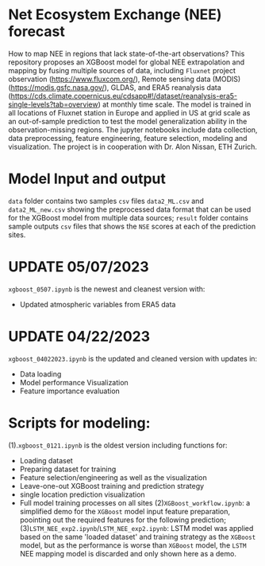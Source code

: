 # Net Ecosystem Exchange (NEE) forecast
How to map NEE in regions that lack state-of-the-art observations? This repository proposes an XGBoost model for global NEE extrapolation and mapping by fusing multiple sources of data, including `Fluxnet` project observation (https://www.fluxcom.org/), Remote sensing data (MODIS) (https://modis.gsfc.nasa.gov/), GLDAS, and ERA5 reanalysis data (https://cds.climate.copernicus.eu/cdsapp#!/dataset/reanalysis-era5-single-levels?tab=overview) at monthly time scale. The model is trained in all locations of Fluxnet station in Europe and applied in US at grid scale as an out-of-sample prediction to test the model generalization ability in the observation-missing regions. The jupyter notebooks include data collection, data preprocessing, feature engineering, feature selection, modeling and visualization. The project is in cooperation with Dr. Alon Nissan, ETH Zurich.

# Model Input and output
`data` folder contains two samples `csv` files `data2_ML.csv` and `data2_ML_new.csv` showing the preprocessed data format that can be used for the XGBoost model from multiple data sources; `result` folder contains sample outputs `csv` files that shows the `NSE` scores at each of the prediction sites.

# UPDATE 05/07/2023
`xgboost_0507.ipynb` is the newest and cleanest version with:
- Updated atmospheric variables from ERA5 data

# UPDATE 04/22/2023
`xgboost_04022023.ipynb` is the updated and cleaned version with updates in:
- Data loading
- Model performance Visualization
- Feature importance evaluation 

# Scripts for modeling:
(1).`xgboost_0121.ipynb` is the oldest version including functions for:
- Loading dataset
- Preparing dataset for training 
- Feature selection/engineering as well as the visualization
- Leave-one-out XGBoost training and prediction strategy
- single location prediction visualization 
- Full model training processes on all sites
(2)`XGBoost_workflow.ipynb`: a simplified demo for the `XGBoost` model input feature preparation, poointing out the required features for the following prediction;
(3)`LSTM_NEE_exp2.ipynb`/`LSTM_NEE_exp2.ipynb`: LSTM model was applied based on the same 'loaded dataset' and training strategy as the `XGBoost` model, but as the performance is worse than `XGBoost` model, the `LSTM` NEE mapping model is discarded and only shown here as a demo. 
